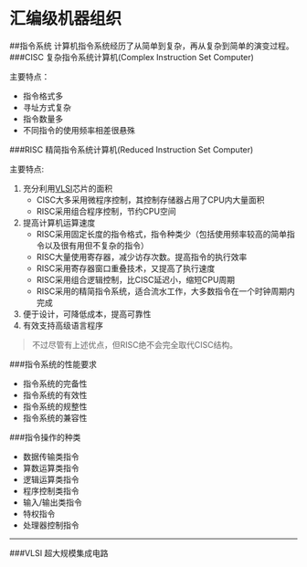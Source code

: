 汇编级机器组织
==============
##指令系统
计算机指令系统经历了从简单到复杂，再从复杂到简单的演变过程。
###CISC
复杂指令系统计算机(Complex Instruction Set Computer)  

主要特点：
* 指令格式多
* 寻址方式复杂
* 指令数量多
* 不同指令的使用频率相差很悬殊

###RISC
精简指令系统计算机(Reduced Instruction Set Computer)  

主要特点:

1. 充分利用[VLSI](#vlsi)芯片的面积
   * CISC大多采用微程序控制，其控制存储器占用了CPU内大量面积
   * RISC采用组合程序控制，节约CPU空间
2. 提高计算机运算速度
   * RISC采用固定长度的指令格式，指令种类少（包括使用频率较高的简单指令以及很有用但不复杂的指令）
   * RISC大量使用寄存器，减少访存次数。提高指令的执行效率
   * RISC采用寄存器窗口重叠技术，又提高了执行速度
   * RISC采用组合逻辑控制，比CISC延迟小，缩短CPU周期
   * RISC采用的精简指令系统，适合流水工作，大多数指令在一个时钟周期内完成
3. 便于设计，可降低成本，提高可靠性
4. 有效支持高级语言程序

>不过尽管有上述优点，但RISC绝不会完全取代CISC结构。

###指令系统的性能要求
* 指令系统的完备性
* 指令系统的有效性
* 指令系统的规整性
* 指令系统的兼容性

###指令操作的种类
- 数据传输类指令
- 算数运算类指令
- 逻辑运算类指令
- 程序控制类指令
- 输入/输出类指令
- 特权指令
- 处理器控制指令


-------------
###VLSI
超大规模集成电路
